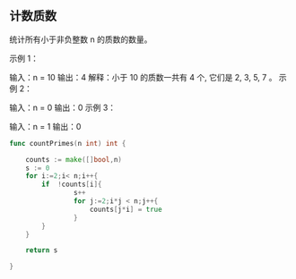 ## 计数质数

统计所有小于非负整数 n 的质数的数量。

 

示例 1：

输入：n = 10
输出：4
解释：小于 10 的质数一共有 4 个, 它们是 2, 3, 5, 7 。
示例 2：

输入：n = 0
输出：0
示例 3：

输入：n = 1
输出：0


```go
func countPrimes(n int) int {

    counts := make([]bool,n)
    s := 0
    for i:=2;i< n;i++{
        if  !counts[i]{
                s++
                for j:=2;i*j < n;j++{
                    counts[j*i] = true
                }
        }
    }

    return s

}
```
